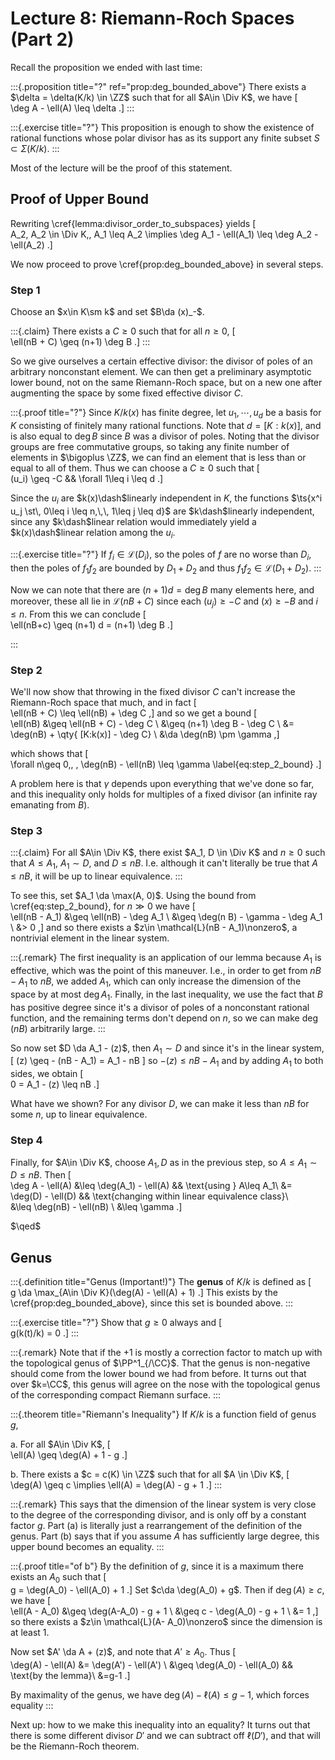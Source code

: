 # Lecture 8: Riemann-Roch Spaces  (Part 2)

Recall the proposition we ended with last time:

:::{.proposition title="?" ref="prop:deg_bounded_above"}
There exists a $\delta = \delta(K/k) \in \ZZ$ such that for all $A\in \Div K$, we have
\[  
\deg A - \ell(A) \leq \delta
.\]
:::

:::{.exercise title="?"}
This proposition is enough to show the existence of rational functions whose polar divisor has as its support any finite subset $S \subset \Sigma(K/k)$.
:::

Most of the lecture will be the proof of this statement.

## Proof of Upper Bound

Rewriting \cref{lemma:divisor_order_to_subspaces} yields
\[  
A_2, A_2 \in \Div K,\, A_1 \leq A_2 \implies \deg A_1 - \ell(A_1) \leq \deg A_2 - \ell(A_2)
.\]


We now proceed to prove
\cref{prop:deg_bounded_above}
in several steps.

### Step 1

Choose an $x\in K\sm k$ and set $B\da (x)_-$.

:::{.claim}
There exists a $C\geq 0$ such that for all $n\geq 0$,
\[  
\ell(nB + C) \geq (n+1) \deg B
.\]
:::

So we give ourselves a certain effective divisor: the divisor of poles of an arbitrary nonconstant element.
We can then get a preliminary asymptotic lower bound, not on the same Riemann-Roch space, but on a new one after augmenting the space by some fixed effective divisor $C$.

:::{.proof title="?"}
Since $K/k(x)$ has finite degree, let $u_1,\cdots, u_d$ be a basis for $K$ consisting of finitely many rational functions.
Note that $d = [K: k(x)]$, and is also equal to $\deg B$ since $B$ was a divisor of poles.
Noting that the divisor groups are free commutative groups, so taking any finite number of elements in $\bigoplus \ZZ$, we can find an element that is less than or equal to all of them.
Thus we can choose a $C\geq 0$ such that 
\[  
(u_i) \geq -C && \forall 1\leq i \leq d
.\]

Since the $u_i$ are $k(x)\dash$linearly independent in $K$, the functions $\ts{x^i u_j \st\, 0\leq i \leq n,\,\, 1\leq j \leq d}$ are $k\dash$linearly independent, since any $k\dash$linear relation would immediately yield a $k(x)\dash$linear relation among the $u_i$.

:::{.exercise title="?"}
If $f_i\in \mathcal{L}(D_i)$, so the poles of $f$ are no worse than $D_i$, then the poles of $f_1 f_2$ are bounded by $D_1 + D_2$ and thus $f_1 f_2 \in \mathcal{L}(D_1 + D_2)$.
:::


Now we can note that there are $(n+1)d = \deg B$ many elements here,
and moreover, these all lie in $\mathcal{L}(nB + C)$ since each $(u_j) \geq -C$ and $(x) \geq - B$ and $i\leq n$.
From this we can conclude
\[  
\ell(nB+c) \geq (n+1) d = (n+1) \deg B
.\]

:::

### Step 2

We'll now show that throwing in the fixed divisor $C$ can't increase the Riemann-Roch space that much, and in fact
\[  
\ell(nB + C) \leq \ell(nB) + \deg C
,\]
and so we get a bound
\[  
\ell(nB) 
&\geq \ell(nB + C) - \deg C \\
&\geq (n+1) \deg B - \deg C \\
&= \deg(nB) + \qty{ [K:k(x)] - \deg C} \\
&\da \deg(nB) \pm \gamma
,\]

which shows that
\[  
\forall n\geq 0,\, \, \deg(nB) - \ell(nB) \leq \gamma
\label{eq:step_2_bound}
.\]

A problem here is that $\gamma$ depends upon everything that we've done so far, and this inequality only holds for multiples of a fixed divisor (an infinite ray emanating from $B$).

### Step 3

:::{.claim}
For all $A\in \Div K$, there exist $A_1, D \in \Div K$ and $n\geq 0$ such that $A \leq A_1$,  $A_1 \sim D$, and $D\leq nB$.
I.e. although it can't literally be true that $A \leq nB$, it will be up to linear equivalence.
:::

To see this, set $A_1 \da \max(A, 0)$.
Using the bound from \cref{eq:step_2_bound}, for $n\gg 0$ we have
\[  
\ell(nB - A_1) 
&\geq \ell(nB) - \deg A_1 \\
&\geq \deg(n B) - \gamma - \deg A_1 \\
&> 0
,\]
and so there exists a $z\in \mathcal{L}(nB - A_1)\nonzero$, a nontrivial element in the linear system.

:::{.remark}
The first inequality is an application of our lemma because $A_1$ is effective, which was the point of this maneuver.
I.e., in order to get from $nB - A_1$ to $nB$, we added $A_1$, which can only increase the dimension of the space by at most $\deg A_1$.
Finally, in the last inequality, we use the fact that $B$ has positive degree since it's a divisor of poles of a nonconstant rational function, and the remaining terms don't depend on $n$, so we can make $\deg(nB)$ arbitrarily large.
:::

So now set $D \da A_1 - (z)$, then $A_1 \sim D$ and since it's in the linear system,
\[
(z) \geq - (nB - A_1) = A_1 - nB
\]
so $-(z) \leq nB - A_1$ and by adding $A_1$ to both sides, we obtain
\[  
0 = A_1 - (z) \leq nB
.\]

What have we shown?
For any divisor $D$, we can make it less than $nB$ for some $n$, up to linear equivalence.

### Step 4

Finally, for $A\in \Div K$, choose $A_1, D$ as in the previous step, so $A\leq A_1 \sim D \leq nB$.
Then
\[  
\deg A - \ell(A) 
&\leq \deg(A_1) - \ell(A) && \text{using } A\leq A_1\\
&= \deg(D) - \ell(D) && \text{changing within linear equivalence class}\\\
&\leq \deg(nB) - \ell(nB) \\
&\leq \gamma
.\]

$\qed$

## Genus

:::{.definition title="Genus (Important!)"}
The **genus** of $K/k$ is defined as
\[  
g \da \max_{A\in \Div K}(\deg(A) - \ell(A) + 1)
.\]
This exists by the \cref{prop:deg_bounded_above}, since this set is bounded above.
:::

:::{.exercise title="?"}
Show that $g\geq 0$ always and 
\[  
g(k(t)/k) = 0
.\]
:::


:::{.remark}
Note that if the $+1$ is mostly a correction factor to match up with the topological genus of $\PP^1_{/\CC}$.
That the genus is non-negative should come from the lower bound we had from before.
It turns out that over $k=\CC$, this genus will agree on the nose with the topological genus of the corresponding compact Riemann surface.
:::

:::{.theorem title="Riemann's Inequality"}
If $K/k$ is a function field of genus $g$,

a. For all $A\in \Div K$, 
\[  
\ell(A) \geq \deg(A) + 1 - g
.\]

b. There exists a $c = c(K) \in \ZZ$ such that for all $A \in \Div K$,
\[  
\deg(A) \geq c \implies \ell(A) = \deg(A) - g + 1
.\]
:::

:::{.remark}
This says that the dimension of the linear system is very close to the degree of the corresponding divisor, and is only off by a constant factor $g$.
Part (a) is literally just a rearrangement of the definition of the genus.
Part (b) says that if you assume $A$ has sufficiently large degree, this upper bound becomes an equality.
:::

:::{.proof title="of b"}
By the definition of $g$, since it is a maximum there exists an $A_0$ such that 
\[  
g = \deg(A_0) - \ell(A_0) + 1
.\]
Set $c\da \deg(A_0) + g$.
Then if $\deg(A) \geq c$, we have
\[  
\ell(A - A_0) 
&\geq \deg(A-A_0) - g + 1 \\
&\geq c - \deg(A_0) - g + 1 \\
&= 1
,\]
so there exists a $z\in \mathcal{L}(A- A_0)\nonzero$ since the dimension is at least 1.

Now set $A' \da A + (z)$, and note that $A' \geq A_0$.
Thus
\[  
\deg(A) - \ell(A) 
&= \deg(A') - \ell(A') \\
&\geq \deg(A_0) - \ell(A_0) && \text{by the lemma}\\
&=g-1
.\]

By maximality of the genus, we have $\deg(A) - \ell(A) \leq g-1$, which forces equality
:::

Next up: how to we make this inequality into an equality?
It turns out that there is some different divisor $D'$ and we can subtract off $\ell(D')$, and that will be the Riemann-Roch theorem.

